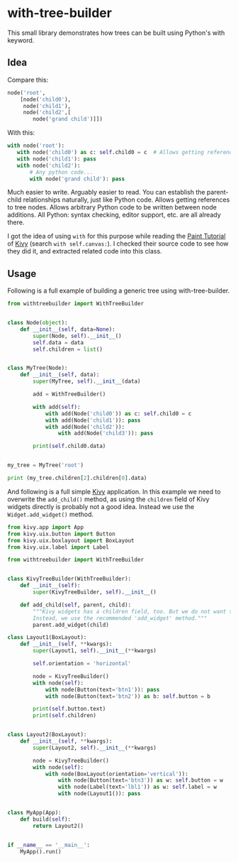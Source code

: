 # with-tree-builder
This small library demonstrates how trees can be built using Python's with keyword.

## Idea

Compare this:
```python
node('root',
    [node('child0'),
     node('child1'),
     node('child2',[
        node('grand child')]])
```   
 With this:
 ```python
 with node('root'):
    with node('child0') as c: self.child0 = c  # Allows getting references to wanted nodes.
    with node('child1'): pass
    with node('child2'):
        # Any python code...
        with node('grand child'): pass
 ```   
 Much easier to write. Arguably easier to read. You can establish the parent-child relationships naturally, just like Python code. Allows getting references to tree nodes. Allows arbitrary Python code to be written between node additions. All Python: syntax checking, editor support, etc. are all already there.
 
 I got the idea of using `with` for this purpose while reading the [Paint Tutorial](https://kivy.org/docs/tutorials/firstwidget.html) of [Kivy](kivy.org) (search `with self.canvas:`). I checked their source code to see how they did it, and extracted related code into this class.
 
## Usage
 
Following is a full example of building a generic tree using with-tree-builder. 
```python
from withtreebuilder import WithTreeBuilder


class Node(object):
    def __init__(self, data=None):
        super(Node, self).__init__()
        self.data = data
        self.children = list()


class MyTree(Node):
    def __init__(self, data):
        super(MyTree, self).__init__(data)

        add = WithTreeBuilder()

        with add(self):
            with add(Node('child0')) as c: self.child0 = c
            with add(Node('child1')): pass
            with add(Node('child2')):
                with add(Node('child3')): pass

        print(self.child0.data)


my_tree = MyTree('root')

print (my_tree.children[2].children[0].data)

```

And following is a full simple [Kivy](http://kivy.org) application. In this example we need to overwrite the `add_child()` method, as using the `children` field of Kivy widgets directly is probably not a good idea. Instead we use the `Widget.add_widget()` method.

```python
from kivy.app import App
from kivy.uix.button import Button
from kivy.uix.boxlayout import BoxLayout
from kivy.uix.label import Label

from withtreebuilder import WithTreeBuilder


class KivyTreeBuilder(WithTreeBuilder):
    def __init__(self):
        super(KivyTreeBuilder, self).__init__()

    def add_child(self, parent, child):
        """Kivy widgets has a children field, too. But we do not want to use them.
        Instead, we use the recommended 'add_widget' method."""
        parent.add_widget(child)

class Layout1(BoxLayout):
    def __init__(self, **kwargs):
        super(Layout1, self).__init__(**kwargs)

        self.orientation = 'horizontal'

        node = KivyTreeBuilder()
        with node(self):
            with node(Button(text='btn1')): pass
            with node(Button(text='btn2')) as b: self.button = b

        print(self.button.text)
        print(self.children)


class Layout2(BoxLayout):
    def __init__(self, **kwargs):
        super(Layout2, self).__init__(**kwargs)

        node = KivyTreeBuilder()
        with node(self):
            with node(BoxLayout(orientation='vertical')):
                with node(Button(text='btn3')) as w: self.button = w
                with node(Label(text='lbl1')) as w: self.label = w
                with node(Layout1()): pass


class MyApp(App):
    def build(self):
        return Layout2()


if __name__ == '__main__':
    MyApp().run()

```

